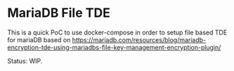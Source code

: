 # MariaDB File TDE

This is a quick PoC to use docker-compose in order to setup file based TDE for mariaDB based on https://mariadb.com/resources/blog/mariadb-encryption-tde-using-mariadbs-file-key-management-encryption-plugin/

Status: WIP.